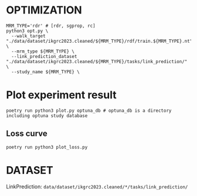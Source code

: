 # OPTIMIZATION
```shell
MRM_TYPE='rdr' # [rdr, sgprop, rc]
python3 opt.py \
  --walk_target "./data/dataset/ikgrc2023.cleaned/${MRM_TYPE}/rdf/train.${MRM_TYPE}.nt" \
  --mrm_type ${MRM_TYPE} \
  --link_prediction_dataset "./data/dataset/ikgrc2023.cleaned/${MRM_TYPE}/tasks/link_prediction/" \
  --study_name ${MRM_TYPE} \

```

# Plot experiment result
```shell
poetry run python3 plot.py optuna_db # optuna_db is a directory including optuna study database
```

## Loss curve
```shell
poetry run python3 plot_loss.py
```

# DATASET
LinkPrediction: `data/dataset/ikgrc2023.cleaned/*/tasks/link_prediction/`
